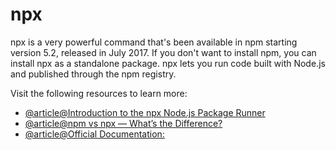 # npx

npx is a very powerful command that's been available in npm starting version 5.2, released in July 2017. If you don't want to install npm, you can install npx as a standalone package. npx lets you run code built with Node.js and published through the npm registry.

Visit the following resources to learn more:

- [@article@Introduction to the npx Node.js Package Runner](https://medium.com/@maybekatz/introducing-npx-an-npm-package-runner-55f7d4bd282b)
- [@article@npm vs npx — What’s the Difference?](https://www.freecodecamp.org/news/npm-vs-npx-whats-the-difference/)
- [@article@Official Documentation:](https://docs.npmjs.com/cli/v7/commands/npx/)
